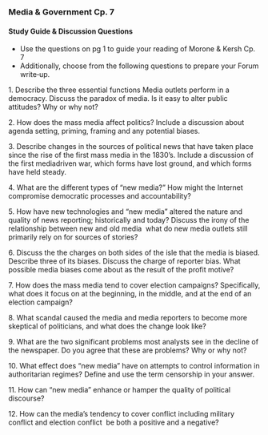 ### Media & Government Cp. 7

#### Study Guide & Discussion Questions
+ Use the questions on pg 1 to guide your reading of Morone & Kersh Cp. 7
+ Additionally, choose from the following questions to prepare your Forum write‑up.

1\. Describe the three essential functions Media outlets perform in a democracy. Discuss the paradox of media. Is it easy to alter public attitudes? Why or why not?

2\. How does the mass media affect politics? Include a discussion about agenda setting, priming, framing and any potential biases.

3\. Describe changes in the sources of political news that have taken place since the rise of the first mass media in the 1830’s. Include a discussion of the first media­driven war, which forms have lost ground, and which forms have held steady.

4\. What are the different types of “new media?” How might the Internet compromise democratic processes and accountability?

5\. How have new technologies and “new media” altered the nature and quality of news reporting; historically and today? Discuss the irony of the relationship between new and old media ­ what do new media outlets still primarily rely on for sources of stories?

6\. Discuss the the charges on both sides of the isle that the media is biased. Describe three of its biases. Discuss the charge of reporter bias. What possible media biases come about as the result of the profit motive?

7\. How does the mass media tend to cover election campaigns? Specifically, what does it focus on at the beginning, in the middle, and at the end of an election campaign?

8\. What scandal caused the media and media reporters to become more skeptical of politicians, and what does the change look like?

9\. What are the two significant problems most analysts see in the decline of the newspaper. Do you agree that these are problems? Why or why not?

10\. What effect does “new media” have on attempts to control information in authoritarian regimes? Define and use the term censorship in your answer.

11\. How can “new media” enhance or hamper the quality of political discourse?

12\. How can the media’s tendency to cover conflict including military conflict and election conflict ­ be both a positive and a negative?
